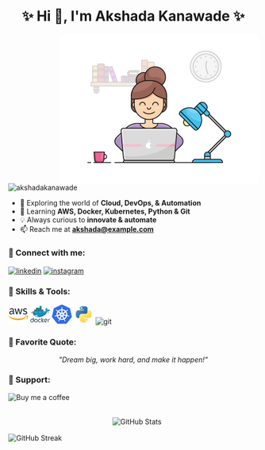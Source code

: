 
<h1 align="center">✨ Hi 👋, I'm Akshada Kanawade ✨</h1>

<img align="right" alt="coding" width="400" src="https://github.com/AkshadaKanawade/AkshadaKanawade/blob/main/0_PXf5ge7QCN9Ga_CL.gif">

<p align="left"> <img src="https://komarev.com/ghpvc/?username=akshadakanawade&label=Profile%20views&color=ff69b4&style=flat" alt="akshadakanawade" /> </p>

- 🌸 Exploring the world of **Cloud, DevOps, & Automation**
- 📖 Learning **AWS, Docker, Kubernetes, Python & Git**
- 💡 Always curious to **innovate & automate**
- 📫 Reach me at **akshada@example.com**

<h3 align="left">💫 Connect with me:</h3>
<p align="left">
<a href="https://linkedin.com/in/akshada-kanawade" target="blank"><img align="center" src="https://raw.githubusercontent.com/rahuldkjain/github-profile-readme-generator/master/src/images/icons/Social/linked-in-alt.svg" alt="linkedin" height="30" width="40" /></a>
<a href="https://instagram.com/akshada_kanawade" target="blank"><img align="center" src="https://raw.githubusercontent.com/rahuldkjain/github-profile-readme-generator/master/src/images/icons/Social/instagram.svg" alt="instagram" height="30" width="40" /></a>
</p>

<h3 align="left">🎀 Skills & Tools:</h3>
<p align="left">
<img src="https://raw.githubusercontent.com/devicons/devicon/master/icons/amazonwebservices/amazonwebservices-original-wordmark.svg" alt="aws" width="40" height="40"/>
<img src="https://raw.githubusercontent.com/devicons/devicon/master/icons/docker/docker-original-wordmark.svg" alt="docker" width="40" height="40"/>
<img src="https://raw.githubusercontent.com/devicons/devicon/master/icons/kubernetes/kubernetes-plain.svg" alt="kubernetes" width="40" height="40"/>
<img src="https://raw.githubusercontent.com/devicons/devicon/master/icons/python/python-original.svg" alt="python" width="40" height="40"/>
<img src="https://www.vectorlogo.zone/logos/git-scm/git-scm-icon.svg" alt="git" width="40" height="40"/>
</p>

<h3 align="left">🌟 Favorite Quote:</h3>
<p align="center"><i>"Dream big, work hard, and make it happen!"</i></p>

<h3 align="left">💖 Support:</h3>
<p><a href="https://www.buymeacoffee.com/akshadak"> <img align="left" src="https://cdn.buymeacoffee.com/buttons/v2/default-yellow.png" height="50" width="210" alt="Buy me a coffee" /></a></p><br><br>

<p><img align="center" src="https://github-readme-stats.vercel.app/api?username=akshadakanawade&show_icons=true&theme=dracula" alt="GitHub Stats" /></p>

<p><img align="center" src="https://github-readme-streak-stats.herokuapp.com/?user=akshadakanawade&theme=dracula" alt="GitHub Streak" /></p>

<!--
**AkshadaKanawade/AkshadaKanawade** is a ✨ _special_ ✨ repository because its `README.md` (this file) appears on your GitHub profile.

Here are some ideas to get you started:

- 🔭 I’m currently working on ...
- 🌱 I’m currently learning ...
- 👯 I’m looking to collaborate on ...
- 🤔 I’m looking for help with ...
- 💬 Ask me about ...
- 📫 How to reach me: ...
- 😄 Pronouns: ...
- ⚡ Fun fact: ...
-->

